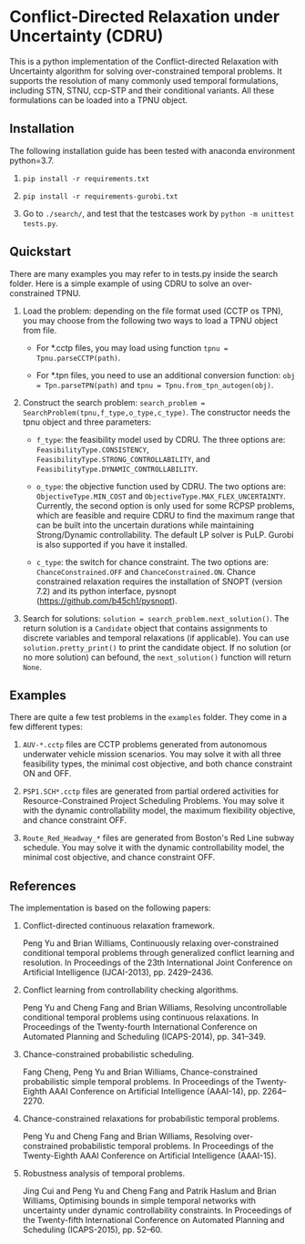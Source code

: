 # Conflict-Directed Relaxation under Uncertainty (CDRU)

This is a python implementation of the Conflict-directed Relaxation with Uncertainty algorithm for solving over-constrained temporal problems. It supports the resolution of many commonly used temporal formulations, including STN, STNU, ccp-STP and their conditional variants. All these formulations can be loaded into a TPNU object.

## Installation

The following installation guide has been tested with anaconda environment python=3.7.

1. `pip install -r requirements.txt`

2. `pip install -r requirements-gurobi.txt`

3. Go to `./search/`, and test that the testcases work by `python -m unittest tests.py`.

## Quickstart

There are many examples you may refer to in tests.py inside the search folder. Here is a simple example of using CDRU to solve an over-constrained TPNU.

1. Load the problem: depending on the file format used (CCTP os TPN), you may choose from the following two ways to load a TPNU object from file.

    * For *.cctp files, you may load using function `tpnu = Tpnu.parseCCTP(path)`.

    * For *.tpn files, you need to use an additional conversion function: `obj = Tpn.parseTPN(path)` and `tpnu = Tpnu.from_tpn_autogen(obj)`.

2. Construct the search problem: `search_problem = SearchProblem(tpnu,f_type,o_type,c_type)`. The constructor needs the tpnu object and three parameters:

    * `f_type`: the feasibility model used by CDRU. The three options are: `FeasibilityType.CONSISTENCY`, `FeasibilityType.STRONG_CONTROLLABILITY`, and `FeasibilityType.DYNAMIC_CONTROLLABILITY`. 

    * `o_type`: the objective function used by CDRU. The two options are: `ObjectiveType.MIN_COST` and `ObjectiveType.MAX_FLEX_UNCERTAINTY`. Currently, the second option is only used for some RCPSP problems, which are feasible and require CDRU to find the maximum range that can be built into the uncertain durations while maintaining Strong/Dynamic controllability. The default LP solver is PuLP. Gurobi is also supported if you have it installed. 
 
    * `c_type`: the switch for chance constraint. The two options are: `ChanceConstrained.OFF` and `ChanceConstrained.ON`. Chance constrained relaxation requires the installation of SNOPT (version 7.2) and its python interface, pysnopt (https://github.com/b45ch1/pysnopt).
 
3. Search for solutions: `solution = search_problem.next_solution()`. The return solution is a `Candidate` object that contains assignments to discrete variables and temporal relaxations (if applicable). You can use `solution.pretty_print()` to print the candidate object. If no solution (or no more solution) can befound, the `next_solution()` function will return `None`. 


## Examples

There are quite a few test problems in the `examples` folder. They come in a few different types:

1. `AUV-*.cctp` files are CCTP problems generated from autonomous underwater vehicle mission scenarios. You may solve it with all three feasibility types, the minimal cost objective, and both chance constraint ON and OFF.

2. `PSP1.SCH*.cctp` files are generated from partial ordered activities for Resource-Constrained Project Scheduling Problems. You may solve it with the dynamic controllability model, the maximum flexibility objective, and chance constraint OFF.
 
3. `Route_Red_Headway_*` files are generated from Boston's Red Line subway schedule. You may solve it with the dynamic controllability model, the minimal cost objective, and chance constraint OFF.


## References

The implementation is based on the following papers:

1. Conflict-directed continuous relaxation framework.

    Peng Yu and Brian Williams, Continuously relaxing over-constrained conditional temporal problems through generalized conflict learning and resolution. In Proceedings of the 23th International Joint Conference on Artificial Intelligence (IJCAI-2013), pp. 2429–2436.

2. Conflict learning from controllability checking algorithms.

    Peng Yu and Cheng Fang and Brian Williams, Resolving uncontrollable conditional temporal problems using continuous relaxations. In Proceedings of the Twenty-fourth International Conference on Automated Planning and Scheduling (ICAPS-2014), pp. 341–349.

3. Chance-constrained probabilistic scheduling.

    Fang Cheng, Peng Yu and Brian Williams, Chance-constrained probabilistic simple temporal problems. In Proceedings of the Twenty-Eighth AAAI Conference on Artificial Intelligence (AAAI-14), pp. 2264–2270.

4. Chance-constrained relaxations for probabilistic temporal problems.

    Peng Yu and Cheng Fang and Brian Williams, Resolving over-constrained probabilistic temporal problems. In Proceedings of the Twenty-Eighth AAAI Conference on Artificial Intelligence (AAAI-15).

5. Robustness analysis of temporal problems.

    Jing Cui and Peng Yu and Cheng Fang and Patrik Haslum and Brian Williams, Optimising bounds in simple temporal networks with uncertainty under dynamic controllability constraints. In Proceedings of the Twenty-fifth International Conference on Automated Planning and Scheduling (ICAPS-2015), pp. 52–60.
